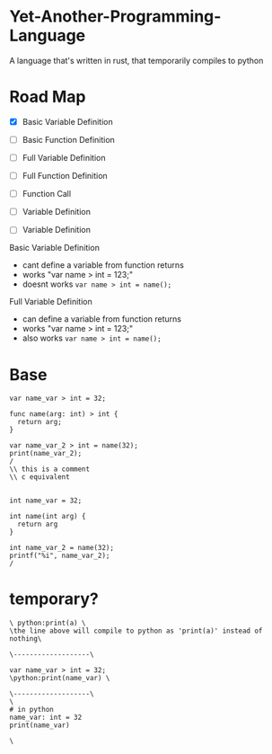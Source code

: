 # Yet-Another-Programming-Language
A language that's written in rust, that temporarily compiles to python

# Road Map
- [x] Basic Variable Definition
- [ ] Basic Function Definition

- [ ] Full Variable Definition
- [ ] Full Function Definition
- [ ] Function Call
- [ ] Variable Definition
- [ ] Variable Definition 

Basic Variable Definition
- cant define a variable from function returns
- works "var name > int = 123;"
- doesnt works `var name > int = name();`

Full Variable Definition
- can define a variable from function returns
- works "var name > int = 123;"
- also works `var name > int = name();`

# Base
```
var name_var > int = 32;

func name(arg: int) > int {
  return arg;
}

var name_var_2 > int = name(32);
print(name_var_2);
/
\\ this is a comment
\\ c equivalent


int name_var = 32;

int name(int arg) {
  return arg
}

int name_var_2 = name(32);
printf("%i", name_var_2);
/
```
# temporary?
```
\ python:print(a) \ 
\the line above will compile to python as 'print(a)' instead of nothing\

\-------------------\

var name_var > int = 32;
\python:print(name_var) \

\-------------------\
\
# in python
name_var: int = 32
print(name_var)

\

```
